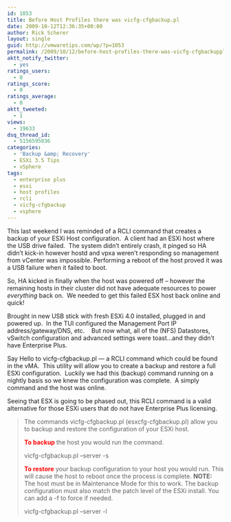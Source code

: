 ```yaml
---
id: 1053
title: Before Host Profiles there was vicfg-cfgbackup.pl
date: 2009-10-12T12:36:35+00:00
author: Rick Scherer
layout: single
guid: http://vmwaretips.com/wp/?p=1053
permalink: /2009/10/12/before-host-profiles-there-was-vicfg-cfgbackuppl/
aktt_notify_twitter:
  - yes
ratings_users:
  - 0
ratings_score:
  - 0
ratings_average:
  - 0
aktt_tweeted:
  - 1
views:
  - 19633
dsq_thread_id:
  - 5156595036
categories:
  - 'Backup &amp; Recovery'
  - ESXi 3.5 Tips
  - vSphere
tags:
  - enterprise plus
  - esxi
  - host profiles
  - rcli
  - vicfg-cfgbackup
  - vsphere
---
```

This last weekend I was reminded of a RCLI command that creates a backup of your ESXi Host configuration.  A client had an ESXi host where the USB drive failed.  The system didn&#8217;t entirely crash, it pinged so HA didn&#8217;t kick-in however hostd and vpxa weren&#8217;t responding so management from vCenter was impossible. Performing a reboot of the host proved it was a USB failure when it failed to boot.

So, HA kicked in finally when the host was powered off &#8211; however the remaining hosts in their cluster did not have adequate resources to power _everything_ back on.  We needed to get this failed ESX host back online and quick!

Brought in new USB stick with fresh ESXi 4.0 installed, plugged in and powered up.  In the TUI configured the Management Port IP address/gateway/DNS, etc.    But now what, all of the (NFS) Datastores, vSwitch configuration and advanced settings were toast&#8230;and they didn&#8217;t have Enterprise Plus.

Say Hello to vicfg-cfgbackup.pl &#8212; a RCLI command which could be found in the vMA.  This utility will allow you to create a backup and restore a full ESXi configuration.  Luckily we had this (backup) command running on a nightly basis so we knew the configuration was complete.  A simply command and the host was online.

Seeing that ESX is going to be phased out, this RCLI command is a valid alternative for those ESXi users that do not have Enterprise Plus licensing.

> <p class="style1">
>   The commands vicfg-cfgbackup.pl (esxcfg-cfgbackup.pl) allow you to backup and restore the configuration of your ESXi host.
> </p>
> 
> <p class="style1">
>   <span class="style4"><strong><span style="color: #ff0000;">To backup </span></strong></span>the host you would run the command.
> </p>
> 
> <p class="style2">
>   vicfg-cfgbackup.pl &#8211;server <server_name> -s <backup_file_name>
> </p>
> 
> <p class="style1">
>   <span class="style4"><strong><span style="color: #ff0000;">To restore</span></strong></span> your backup configuration to your host you would run. This will cause the host to reboot once the process is complete. <strong>NOTE:</strong> The host must be in Maintenance Mode for this to work. The backup configuration must also match the patch level of the ESXi install. You can add a -f to force if needed.
> </p>
> 
> <p class="style2">
>   vicfg-cfgbackup.pl &#8211;server <server_name> -l <backup_file_name>
> </p>